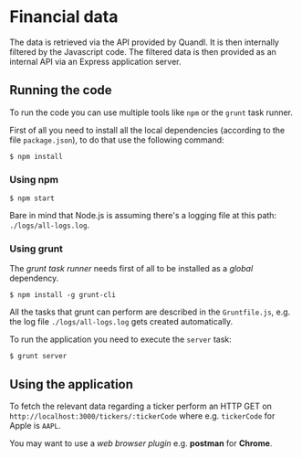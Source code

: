 Financial data
==============

The data is retrieved via the API provided by Quandl. It is then internally filtered by the Javascript code. The filtered data is then provided as an internal API via an Express application server.

Running the code
----------------
To run the code you can use multiple tools like `npm` or the `grunt` task runner.

First of all you need to install all the local dependencies (according to the file `package.json`), to do that use the following command:

```
$ npm install
```

### Using npm

```
$ npm start
```
Bare in mind that Node.js is assuming there's a logging file at this path: `./logs/all-logs.log`.

### Using grunt

The _grunt task runner_ needs first of all to be installed as a _global_ dependency.
```
$ npm install -g grunt-cli
```

All the tasks that grunt can perform are described in the `Gruntfile.js`, e.g. the log file `./logs/all-logs.log` gets created automatically.

To run the application you need to execute the `server` task:
```
$ grunt server
```
Using the application
---------------------

To fetch the relevant data regarding a ticker perform an HTTP GET on `http://localhost:3000/tickers/:tickerCode` where e.g. `tickerCode` for Apple is `AAPL`.

You may want to use a _web browser plugin_ e.g. __postman__ for __Chrome__.
